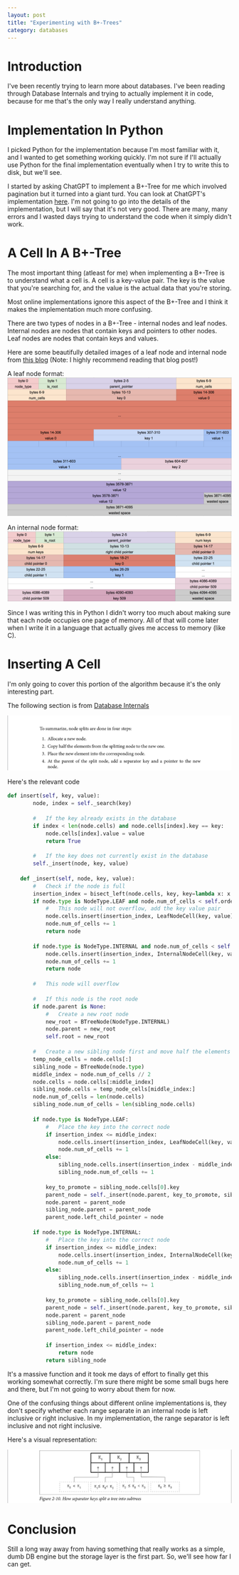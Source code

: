 ```yaml
---
layout: post
title: "Experimenting with B+-Trees"
category: databases
---
```


#   Introduction

I've been recently trying to learn more about databases. I've been reading through Database Internals and trying to actually implement it in code, because for me that's the only way I really understand anything.

#   Implementation In Python

I picked Python for the implementation because I'm most familiar with it, and I wanted to get something working quickly. I'm not sure if I'll actually use Python for the final implementation eventually when I try to write this to disk, but we'll see.

I started by asking ChatGPT to implement a B+-Tree for me which involved pagination but it turned into a giant turd. You can look at ChatGPT's implementation [here](https://github.com/redixhumayun/databases/blob/main/b-tree.py). I'm not going to go into the details of the implementation, but I will say that it's not very good. There are many, many errors and I wasted days trying to understand the code when it simply didn't work.

#   A Cell In A B+-Tree

The most important thing (atleast for me) when implementing a B+-Tree is to understand what a cell is. A cell is a key-value pair. The key is the value that you're searching for, and the value is the actual data that you're storing.

Most online implementations ignore this aspect of the B+-Tree and I think it makes the implementation much more confusing. 

There are two types of nodes in a B+-Tree - internal nodes and leaf nodes. Internal nodes are nodes that contain keys and pointers to other nodes. Leaf nodes are nodes that contain keys and values.

Here are some beautifully detailed images of a leaf node and internal node from [this blog](https://cstack.github.io/db_tutorial/) (Note: I highly recommend reading that blog post!)

A leaf node format:
![Leaf Node](/assets/img/leaf-node-format.png)

An internal node format:
![Internal Node](/assets/img/internal-node-format.png)

Since I was writing this in Python I didn't worry too much about making sure that each node occupies one page of memory. All of that will come later when I write it in a language that actually gives me access to memory (like C).

#   Inserting A Cell

I'm only going to cover this portion of the algorithm because it's the only interesting part. 

The following section is from [Database Internals](https://www.databass.dev/)

![](/assets/img/database_internals_inserting_node.jpeg)

Here's the relevant code

```python
def insert(self, key, value):
        node, index = self._search(key)

        #   If the key already exists in the database
        if index < len(node.cells) and node.cells[index].key == key:
            node.cells[index].value = value
            return True
        
        #   If the key does not currently exist in the database
        self._insert(node, key, value)

    def _insert(self, node, key, value):
        #   Check if the node is full
        insertion_index = bisect_left(node.cells, key, key=lambda x: x.key)
        if node.type is NodeType.LEAF and node.num_of_cells < self.order - 1:
            #   This node will not overflow, add the key value pair
            node.cells.insert(insertion_index, LeafNodeCell(key, value))
            node.num_of_cells += 1
            return node

        if node.type is NodeType.INTERNAL and node.num_of_cells < self.order - 1:
            node.cells.insert(insertion_index, InternalNodeCell(key, value))
            node.num_of_cells += 1
            return node
        
        #   This node will overflow
        
        #   If this node is the root node
        if node.parent is None:
            #   Create a new root node
            new_root = BTreeNode(NodeType.INTERNAL)
            node.parent = new_root
            self.root = new_root

        #   Create a new sibling node first and move half the elements from the current node to the sibling node
        temp_node_cells = node.cells[:]
        sibling_node = BTreeNode(node.type)
        middle_index = node.num_of_cells // 2
        node.cells = node.cells[:middle_index]
        sibling_node.cells = temp_node_cells[middle_index:]
        node.num_of_cells = len(node.cells)
        sibling_node.num_of_cells = len(sibling_node.cells)

        if node.type is NodeType.LEAF:
            #   Place the key into the correct node
            if insertion_index <= middle_index:
                node.cells.insert(insertion_index, LeafNodeCell(key, value))
                node.num_of_cells += 1
            else:
                sibling_node.cells.insert(insertion_index - middle_index, LeafNodeCell(key, value))
                sibling_node.num_of_cells += 1

            key_to_promote = sibling_node.cells[0].key
            parent_node = self._insert(node.parent, key_to_promote, sibling_node)
            node.parent = parent_node
            sibling_node.parent = parent_node
            parent_node.left_child_pointer = node

        if node.type is NodeType.INTERNAL:
            #   Place the key into the correct node
            if insertion_index <= middle_index:
                node.cells.insert(insertion_index, InternalNodeCell(key, value))
                node.num_of_cells += 1
            else:
                sibling_node.cells.insert(insertion_index - middle_index, InternalNodeCell(key, value))
                sibling_node.num_of_cells += 1

            key_to_promote = sibling_node.cells[0].key
            parent_node = self._insert(node.parent, key_to_promote, sibling_node)
            node.parent = parent_node
            sibling_node.parent = parent_node
            parent_node.left_child_pointer = node
            
            if insertion_index <= middle_index:
                return node
            return sibling_node
```

It's a massive function and it took me days of effort to finally get this working somewhat correctly. I'm sure there might be some small bugs here and there, but I'm not going to worry about them for now.

One of the confusing things about different online implementations is, they don't specify whether each range separate in an internal node is left inclusive or right inclusive. In my implementation, the range separator is left inclusive and not right inclusive.

Here's a visual representation:

![](/assets/img/range_separators_internal_node.jpeg)

#   Conclusion

Still a long way away from having something that really works as a simple, dumb DB engine but the storage layer is the first part. So, we'll see how far I can get.
